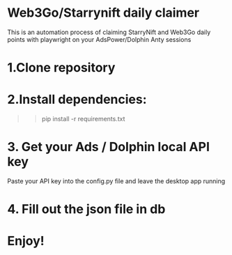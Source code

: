 <h1>Web3Go/Starrynift daily claimer</h1>

This is an automation process of claiming StarryNift and Web3Go daily points with playwright on your AdsPower/Dolphin Anty sessions

# 1.Clone repository

# 2.Install dependencies:

>> pip install -r requirements.txt

# 3. Get your Ads / Dolphin local API key
Paste your API key into the config.py file
and leave the desktop app running 

# 4. Fill out the json file in db

# Enjoy!
